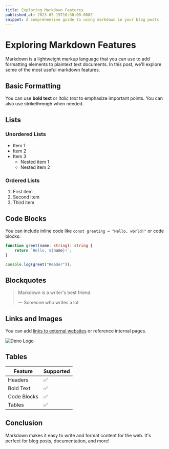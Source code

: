 ```yaml
---
title: Exploring Markdown Features
published_at: 2023-05-15T10:30:00.000Z
snippet: A comprehensive guide to using markdown in your blog posts.
---
```


# Exploring Markdown Features

Markdown is a lightweight markup language that you can use to add formatting elements to plaintext text documents. In this post, we'll explore some of the most useful markdown features.

## Basic Formatting

You can use **bold text** or _italic text_ to emphasize important points. You can also use ~~strikethrough~~ when needed.

## Lists

### Unordered Lists

- Item 1
- Item 2
- Item 3
  - Nested item 1
  - Nested item 2

### Ordered Lists

1. First item
2. Second item
3. Third item

## Code Blocks

You can include inline code like `const greeting = "Hello, world!"` or code blocks:

```typescript
function greet(name: string): string {
	return `Hello, ${name}!`;
}

console.log(greet("Reader"));
```

## Blockquotes

> Markdown is a writer's best friend.
>
> — Someone who writes a lot

## Links and Images

You can add [links to external websites](https://fresh.deno.dev/) or reference internal pages.

![Deno Logo](https://deno.land/logo.svg)

## Tables

| Feature     | Supported |
| ----------- | --------- |
| Headers     | ✅        |
| Bold Text   | ✅        |
| Code Blocks | ✅        |
| Tables      | ✅        |

## Conclusion

Markdown makes it easy to write and format content for the web. It's perfect for blog posts, documentation, and more!
